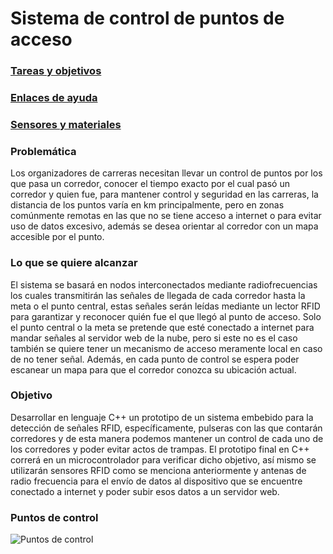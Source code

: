 # Sistema de control de puntos de acceso

### [Tareas y objetivos](/Diseños,%20Reportes,%20etc/Tareas%20y%20objetivos.md)

### [Enlaces de ayuda](/Diseños,%20Reportes,%20etc/Enlaces.md)

### [Sensores y materiales](/Diseños,%20Reportes,%20etc/Sensores%20y%20materiales.md)

### Problemática

Los organizadores de carreras necesitan llevar un control de puntos por los que pasa un corredor, conocer el tiempo exacto por el cual pasó un corredor y quien fue, para mantener control y seguridad en las carreras, la distancia de los puntos varía en km principalmente, pero en zonas comúnmente remotas en las que no se tiene acceso a internet o para evitar uso de datos excesivo, además se desea orientar al corredor con un mapa accesible por el punto.

### Lo que se quiere alcanzar

El sistema se basará en nodos interconectados mediante radiofrecuencias los cuales transmitirán las señales de llegada de cada corredor hasta la meta o el punto central, estas señales serán leídas mediante un lector RFID para garantizar y reconocer quién fue el que llegó al punto de acceso.
Solo el punto central o la meta se pretende que esté conectado a internet para mandar señales al servidor web de la nube, pero si este no es el caso también se quiere tener un mecanismo de acceso meramente local en caso de no tener señal.
Además, en cada punto de control se espera poder escanear un mapa para que el corredor conozca su ubicación actual.

### Objetivo

Desarrollar en lenguaje C++ un prototipo de un sistema embebido para la detección de señales RFID, específicamente, pulseras con las que contarán corredores y de esta manera podemos mantener un control de cada uno de los corredores y poder evitar actos de trampas. El prototipo final en C++ correrá en un microcontrolador para verificar dicho objetivo, así mismo se utilizarán sensores RFID como se menciona anteriormente y antenas de radio frecuencia para el envío de datos al dispositivo que se encuentre conectado a internet y poder subir esos datos a un servidor web.

### Puntos de control

![Puntos de control](Diseños,%20Reportes,%20etc/images/Puntos%20de%20control.png)
